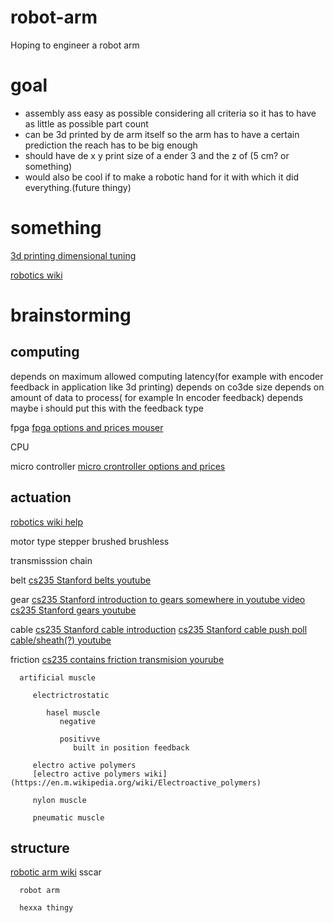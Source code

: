 # robot-arm
Hoping to engineer a robot arm


# goal 
- assembly ass easy as possible considering all criteria
    so it has to have as little as possible part count
- can be 3d printed by de arm itself
    so the arm has to have a certain prediction
    the reach has to be big enough
- should have de x y print size of a ender 3 and the z of (5 cm? or something)
- would also be cool if to make a robotic hand for it with which it did everything.(future thingy)

# something 

[3d printing dimensional tuning](https://youtu.be/0dFThbwAx2Y)
  
[robotics wiki](https://en.m.wikipedia.org/wiki/Robotics)

  
# brainstorming

## computing
depends on maximum allowed computing latency(for example with encoder feedback in application like 3d printing)
depends on co3de size
depends on amount of data to process( for example In encoder feedback)
depends
maybe i should put this with the feedback type

fpga
[fpga options and prices mouser](https://nl.mouser.com/Semiconductors/Integrated-Circuits-ICs/Embedded-Processors-Controllers/FPGA-Field-Programmable-Gate-Array/_/N-aw9vv)
      
CPU
      
micro controller
[micro crontroller options and prices](https://nl.mouser.com/Semiconductors/Integrated-Circuits-ICs/Embedded-Processors-Controllers/Microcontrollers-MCU/_/N-a86ge)
   
## actuation
[robotics wiki help](https://en.m.wikipedia.org/wiki/Robotics)

motor
  type
    stepper
    brushed
    brushless
            
transmisssion
  chain
         
  belt
    [cs235 Stanford belts youtube](https://youtu.be/cdvP_sGjijA)
         
  gear
    [cs235 Stanford introduction to gears somewhere in youtube video](https://youtu.be/uo0ABUSFpFg)
    [cs235 Stanford gears youtube](https://youtu.be/mwGYlefXWGg)
         
  cable
    [cs235 Stanford cable introduction](https://youtu.be/jKZIvseA1Nk)
    [cs235 Stanford cable push poll cable/sheath(?) youtube](https://youtu.be/UPgnfYLZzqE)
         
  friction
    [cs235 contains friction transmision yourube](https://youtu.be/HJYxOjNp2wM)
         
      
      artificial muscle
      
         electrictrostatic
         
            hasel muscle
               negative
               
               positivve
                  built in position feedback
                  
         electro active polymers
         [electro active polymers wiki](https://en.m.wikipedia.org/wiki/Electroactive_polymers)
         
         nylon muscle
         
         pneumatic muscle
         
         
   
   
## structure 
   [robotic arm wiki](https://en.m.wikipedia.org/wiki/Robotic_arm)
      sscar
   
      robot arm
   
      hexxa thingy
